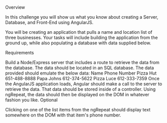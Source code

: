 Overview

In this challenge you will show us what you know about creating a Server, Database, and Front-End using AngularJS.

You will be creating an application that pulls a name and location list of three businesses. Your tasks will include building the application from the ground up, while also populating a database with data supplied below.

Requirements

Build a Node/Express server that includes a route to retrieve the data from the database.
The data should be located in an SQL database. The data provided should emulate the below data:
Name	Phone Number
Pizza Hut	651-488-8888
Papa Johns	612-374-5622
Pizza Luce	612-333-7359
Once the AngularJS application loads, Angular should make a call to the server to retrieve the data. That data should be stored inside of a controller.
Using ngRepeat, the data should then be displayed on the DOM in whatever fashion you like.
Optional

Clicking on one of the list items from the ngRepeat should display text somewhere on the DOM with that item's phone number.
